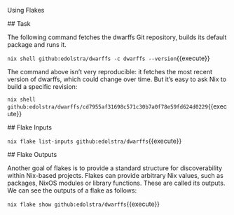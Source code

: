 Using Flakes

## Task


The following command fetches the dwarffs Git repository, builds its default package and runs it.

`nix shell github:edolstra/dwarffs -c dwarffs --version`{{execute}}

The command above isn’t very reproducible: it fetches the most recent version of dwarffs, which could change over time. But it’s easy to ask Nix to build a specific revision:

`nix shell github:edolstra/dwarffs/cd7955af31698c571c30b7a0f78e59fd624d0229`{{execute}}

## Flake Inputs


`nix flake list-inputs github:edolstra/dwarffs`{{execute}}


## Flake Outputs

Another goal of flakes is to provide a standard structure for discoverability within Nix-based projects. Flakes can provide arbitrary Nix values, such as packages, NixOS modules or library functions. These are called its outputs. We can see the outputs of a flake as follows:

`nix flake show github:edolstra/dwarffs`{{execute}}
